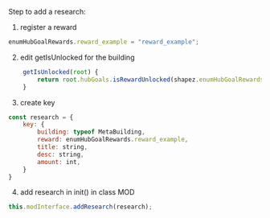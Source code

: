 Step to add a research:
1. register a reward 
```javascript
enumHubGoalRewards.reward_example = "reward_example";
```
2. edit getIsUnlocked for the building
```javascript
    getIsUnlocked(root) {
        return root.hubGoals.isRewardUnlocked(shapez.enumHubGoalRewards.reward_example);
    }
```
3. create key 
```javascript
const research = {
    key: {
        building: typeof MetaBuilding,
        reward: enumHubGoalRewards.reward_example,
        title: string,
        desc: string,
        amount: int,
    }
}
```

4. add research in init() in class MOD
```javascript
this.modInterface.addResearch(research);
```
